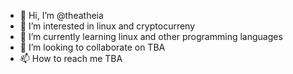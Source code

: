 - 👋 Hi, I’m @theatheia
- 👀 I’m interested in linux and cryptocurreny
- 🌱 I’m currently learning linux and other programming languages
- 💞️ I’m looking to collaborate on TBA
- 📫 How to reach me TBA

<!---
theatheia/theatheia is a ✨ special ✨ repository because its `README.md` (this file) appears on your GitHub profile.
You can click the Preview link to take a look at your changes.
--->
